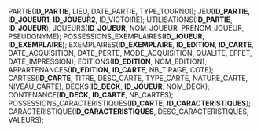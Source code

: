 PARTIE(__ID_PARTIE__, LIEU, DATE_PARTIE, TYPE_TOURNOI);
JEU(__ID_PARTIE__, __ID_JOUEUR1__, __ID_JOUEUR2__, ID_VICTOIRE);
UTILISATIONS(__ID_PARTIE__, __ID_JOUEUR__);
JOUEURS(__ID_JOUEUR__, NOM_JOUEUR, PRENOM_JOUEUR, PSEUDONYME);
POSSESSIONS_EXEMPLAIRES(__ID_JOUEUR__, __ID_EXEMPLAIRE__);
EXEMPLAIRES(__ID_EXEMPLAIRE__, __ID_EDITION__, __ID_CARTE__, DATE_ACQUISITION, DATE_PERTE, MODE_ACQUISITION, QUALITE, EFFET, DATE_IMPRESSION);
EDITIONS(__ID_EDITION__, NOM_EDITION);
APPARTENANCES(__ID_EDITION__, __ID_CARTE__, NB_TIRAGE, COTE);
CARTES(__ID_CARTE__, TITRE, DESC_CARTE, TYPE_CARTE, NATURE_CARTE, NIVEAU_CARTE);
DECKS(__ID_DECK__, __ID_JOUEUR__, NOM_DECK);
CONTENANCE(__ID_DECK__, __ID_CARTE__, NB_CARTES);
POSSESSIONS_CARACTERISTIQUES(__ID_CARTE__, __ID_CARACTERISTIQUES__);
CARACTERISTIQUE(__ID_CARACTERISTIQUES__, DESC_CARACTERISTIQUES, VALEURS);
